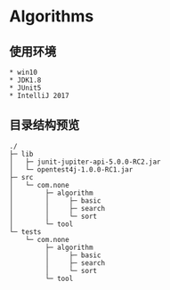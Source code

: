 # Algorithms

## 使用环境
    * win10
    * JDK1.8
    * JUnit5
    * IntelliJ 2017

## 目录结构预览
    ./
    ├─ lib
    │   ├─ junit-jupiter-api-5.0.0-RC2.jar
    │   └─ opentest4j-1.0.0-RC1.jar
    ├─ src
    │   └─ com.none
    │        ├─ algorithm
    │        │     ├─ basic
    │        │     ├─ search
    │        │     └─ sort
    │        └─ tool
    └─ tests
        └─ com.none
             ├─ algorithm
             │     ├─ basic
             │     ├─ search
             │     └─ sort
             └─ tool
